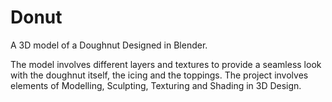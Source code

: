 # Donut
A 3D model of a Doughnut Designed in Blender. 

The model involves different layers and textures to provide a seamless look with the doughnut itself, the icing and the toppings.
The project involves elements of Modelling, Sculpting, Texturing and Shading in 3D Design.
